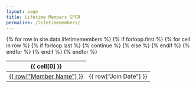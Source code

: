 ```yaml
---
layout: page
title: Lifetime Members SPCR
permalink: /lifetimemembers/
---
```




<table class="display">
  {% for row in site.data.lifetimemembers %}
    {% if forloop.first %}
    <thead>
    <tr>
      {% for cell in row %}
        {% if forloop.last %}
          {% continue %}
        {% else %}
        <th>{{ cell[0] }}</th>
        {% endif %}
      {% endfor %}
    </tr>
    </thead>
    {% endif %}

  <!-- Member Name,Link,Join Date -->
  <tr>
    <td> <a href="{{ row["Link"] }}" alt="Link to members website">{{ row["Member Name"] }}</a></td>
    <td> {{ row["Join Date"] }}</td>
   </tr>
  {% endfor %}
</table>
